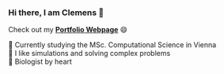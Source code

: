 ### Hi there, I am Clemens 👋
Check out my [**Portfolio Webpage**](https://wagerc97.github.io/) 😄

💬 Currently studying the MSc. Computational Science in Vienna <br>
🤔 I like simulations and solving complex problems <br>
🌱 Biologist by heart

<!--
**wagerc97/wagerc97** is a ✨ _special_ ✨ repository because its `README.md` (this file) appears on your GitHub profile.

Here are some ideas to get you started:

- 🔭 I’m currently working on ...
- 🌱 I’m currently learning ...
- 👯 I’m looking to collaborate on ...
- 🤔 I’m looking for help with ...
- 💬 Ask me about ...
- 📫 How to reach me: ...
- 😄 Pronouns: ...
- ⚡ Fun fact: ...
-->
